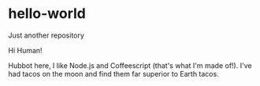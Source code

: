 hello-world
===========

Just another repository

Hi Human!

Hubbot here, I like Node.js and Coffeescript (that's what I'm made of!). I've had tacos on the moon and find them far superior to Earth tacos.
